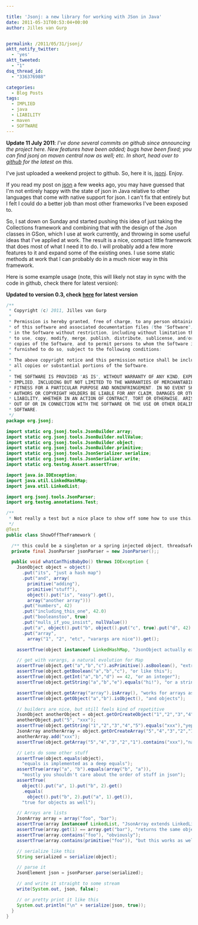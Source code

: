 ```yaml
---

title: 'Jsonj: a new library for working with JSon in Java'
date: 2011-05-31T00:53:04+00:00
author: Jilles van Gurp


permalink: /2011/05/31/jsonj/
aktt_notify_twitter:
  - 'yes'
aktt_tweeted:
  - "1"
dsq_thread_id:
  - "336376988"

categories:
  - Blog Posts
tags:
  - IMPLIED
  - java
  - LIABILITY
  - maven
  - SOFTWARE
---
```

**Update 11 July 2011**: *I've done several commits on github since announcing the project here. New features have been added; bugs have been fixed; you can find jsonj on maven central now as well; etc. In short, head over to [github]( https://github.com/jillesvangurp/jsonj) for the latest on this.*

I've just uploaded a weekend project to github. So, here it is, [jsonj]( https://github.com/jillesvangurp/jsonj). Enjoy.

If you read my post on [json](https://www.jillesvangurp.com/2011/04/02/on-java-json-and-complexity/) a few weeks ago, you may have guessed that I'm not entirely happy with the state of json in Java relative to other languages that come with native support for json. I can't fix that entirely but I felt I could do a better job than most other frameworks I've been exposed to.

So, I sat down on Sunday and started pushing this idea of just taking the Collections framework and combining that with the design of the Json classes in GSon, which I use at work currently, and throwing in some useful ideas that I've applied at work. The result is a nice, compact little framework that does most of what I need it to do. I will probably add a few more features to it and expand some of the existing ones. I use some static methods at work that I can probably do in a much nicer way in this framework. 



Here is some example usage (note, this will likely not stay in sync with the code in github, check there for latest version):

**Updated to version 0.3, check [here](https://github.com/jillesvangurp/jsonj/blob/master/src/test/java/com/github/jsonj/ShowOffTheFramework.java) for latest version**

```java
/**
 * Copyright (c) 2011, Jilles van Gurp
 *
 * Permission is hereby granted, free of charge, to any person obtaining a copy
 * of this software and associated documentation files (the "Software"), to deal
 * in the Software without restriction, including without limitation the rights
 * to use, copy, modify, merge, publish, distribute, sublicense, and/or sell
 * copies of the Software, and to permit persons to whom the Software is
 * furnished to do so, subject to the following conditions:
 *
 * The above copyright notice and this permission notice shall be included in
 * all copies or substantial portions of the Software.
 *
 * THE SOFTWARE IS PROVIDED "AS IS", WITHOUT WARRANTY OF ANY KIND, EXPRESS OR
 * IMPLIED, INCLUDING BUT NOT LIMITED TO THE WARRANTIES OF MERCHANTABILITY,
 * FITNESS FOR A PARTICULAR PURPOSE AND NONINFRINGEMENT. IN NO EVENT SHALL THE
 * AUTHORS OR COPYRIGHT HOLDERS BE LIABLE FOR ANY CLAIM, DAMAGES OR OTHER
 * LIABILITY, WHETHER IN AN ACTION OF CONTRACT, TORT OR OTHERWISE, ARISING FROM,
 * OUT OF OR IN CONNECTION WITH THE SOFTWARE OR THE USE OR OTHER DEALINGS IN THE
 * SOFTWARE.
 */
package org.jsonj;

import static org.jsonj.tools.JsonBuilder.array;
import static org.jsonj.tools.JsonBuilder.nullValue;
import static org.jsonj.tools.JsonBuilder.object;
import static org.jsonj.tools.JsonBuilder.primitive;
import static org.jsonj.tools.JsonSerializer.serialize;
import static org.jsonj.tools.JsonSerializer.write;
import static org.testng.Assert.assertTrue;

import java.io.IOException;
import java.util.LinkedHashMap;
import java.util.LinkedList;

import org.jsonj.tools.JsonParser;
import org.testng.annotations.Test;

/**
 * Not really a test but a nice place to show off some how to use this.
 */
@Test
public class ShowOffTheFramework {

  /** this could be a singleton or a spring injected object, threadsafe of course. */
  private final JsonParser jsonParser = new JsonParser();;

  public void whatCanThisBabyDo() throws IOException {
    JsonObject object = object()
      .put("its", "just a hash map")
      .put("and", array(
        primitive("adding"),
        primitive("stuff"),
        object().put("is", "easy").get(),
        array("another array")))
      .put("numbers", 42)
      .put("including_this_one", 42.0)
      .put("booleanstoo", true)
      .put("nulls_if_you_insist", nullValue())
      .put("a", object().put("b", object().put("c", true).put("d", 42).put("e", "hi!").get()).get())
      .put("array",
        array("1", "2", "etc", "varargs are nice")).get();

    assertTrue(object instanceof LinkedHashMap, "JsonObject actually extends LinkedHashMap");

    // get with varargs, a natural evolution for Map
    assertTrue(object.get("a","b","c").asPrimitive().asBoolean(), "extract stuff from a nested object");
    assertTrue(object.getBoolean("a","b","c"), "or like this");
    assertTrue(object.getInt("a","b","d") == 42, "or an integer");
    assertTrue(object.getString("a","b","e").equals("hi!"), "or a string");

    assertTrue(object.getArray("array").isArray(), "works for arrays as well");
    assertTrue(object.getObject("a","b").isObject(), "and objects");

    // builders are nice, but still feels kind of repetitive
    JsonObject anotherObject = object.getOrCreateObject("1","2","3","4");
    anotherObject.put("5", "xxx");
    assertTrue(object.getString("1","2","3","4","5").equals("xxx"),"yep, we just added a string value 5 levels deep");
    JsonArray anotherArray = object.getOrCreateArray("5","4","3","2","1");
    anotherArray.add("xxx");
    assertTrue(object.getArray("5","4","3","2","1").contains("xxx"),"naturally works for arrays too");

    // Lets do some other stuff
    assertTrue(object.equals(object),
      "equals is implemented as a deep equals");
    assertTrue(array("a", "b").equals(array("b", "a")),
      "mostly you shouldn't care about the order of stuff in json");
    assertTrue(
      object().put("a", 1).put("b", 2).get()
      .equals(
        object().put("b", 2).put("a", 1).get()),
      "true for objects as well");

    // Arrays are lists
    JsonArray array = array("foo", "bar");
    assertTrue(array instanceof LinkedList, "JsonArray extends LinkedList");
    assertTrue(array.get(1) == array.get("bar"), "returns the same object");
    assertTrue(array.contains("foo"), "obviously");
    assertTrue(array.contains(primitive("foo")), "but this works as well");

    // serialize like this
    String serialized = serialize(object);

    // parse it
    JsonElement json = jsonParser.parse(serialized);

    // and write it straight to some stream
    write(System.out, json, false);

    // or pretty print it like this
    System.out.println("\n" + serialize(json, true));
  }
}

```

